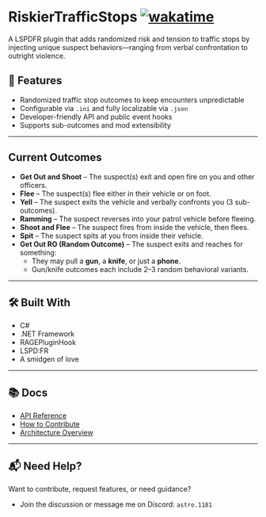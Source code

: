 # RiskierTrafficStops [![wakatime](https://wakatime.com/badge/github/AstroBurgers/RiskierTrafficStops.svg)](https://wakatime.com/badge/github/AstroBurgers/RiskierTrafficStops)

A LSPDFR plugin that adds randomized risk and tension to traffic stops by injecting unique suspect behaviors—ranging from verbal confrontation to outright violence.

## 🔧 Features

- Randomized traffic stop outcomes to keep encounters unpredictable
- Configurable via `.ini` and fully localizable via `.json`
- Developer-friendly API and public event hooks
- Supports sub-outcomes and mod extensibility

---

## Current Outcomes

- **Get Out and Shoot** – The suspect(s) exit and open fire on you and other officers.
- **Flee** – The suspect(s) flee either in their vehicle or on foot.
- **Yell** – The suspect exits the vehicle and verbally confronts you (3 sub-outcomes).
- **Ramming** – The suspect reverses into your patrol vehicle before fleeing.
- **Shoot and Flee** – The suspect fires from inside the vehicle, then flees.
- **Spit** – The suspect spits at you from inside their vehicle.
- **Get Out RO (Random Outcome)** – The suspect exits and reaches for something:
  - They may pull a **gun**, a **knife**, or just a **phone**.
  - Gun/knife outcomes each include 2–3 random behavioral variants.

---

## 🛠️ Built With

- C#
- .NET Framework
- RAGEPluginHook
- LSPD:FR
- A smidgen of love

---

## 📚 Docs

- [API Reference](./docs/API.md)
- [How to Contribute](./CONTRIBUTING.md)
- [Architecture Overview](./docs/Architecture.md)

---

## 📬 Need Help?

Want to contribute, request features, or need guidance?  
- Join the discussion or message me on Discord: `astro.1181`
